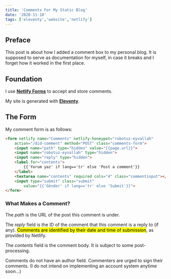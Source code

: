 ```yaml
---
title: 'Comments For My Static Blog'
date: '2020-11-18'
tags: ['eleventy','website','netlify']
---
```


## Preface

This post is about how I added a comment box to my personal blog. It is supposed to serve as documentation for myself, in case it breaks and I forget how it worked in the first place.

## Foundation

I use **[Netlify Forms]** to accept and store comments.

My site is generated with **[Eleventy]**.

## The Form

My comment form is as follows:

```html
<form netlify name="Comments" netlify-honeypot="robotuz-eyvallah"
	action="/did-comment" method="POST" class="comments-form">
	<input name="path" type="hidden" value="{{page.url}}">
	<input name="robotuz-eyvallah" type="hidden">
	<input name="reply" type="hidden">
	<label for="contents">
		{{'Yorum yaz' if lang=='tr' else 'Post a comment'}}
	</label>
	<textarea name="contents" required cols="4" class="commentinput"></textarea>
	<input type="submit" class="submit" 
		value="{{'Gönder' if lang=='tr' else 'Submit'}}">
</form>
```

### What Makes a Comment?

The <dfn>path</dfn> is the URL of the post this comment is under.

The <dfn>reply</dfn> field is the ID of the comment that this comment is a reply to (if any). <mark>Comments are identified by their date and time of submission</mark>, as provided by Netlify.

The <dfn>contents</dfn> field is the comment body. It is subject to some post-processing.

Comments do not have an author field. Commenters are urged to sign their comments. (I do not intend on implementing an account system anytime soon...)

[Netlify Forms]: <!-- TODO -->
[Eleventy]: <!-- TODO -->
